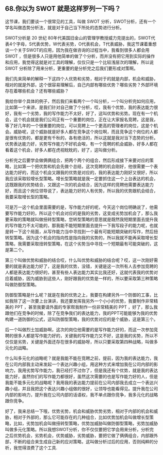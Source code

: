 ## 68.你以为 SWOT 就是这样罗列一下吗？
这节课，我们要谈一个很常见的工具，叫做 SWOT 分析，SWOT分析，还有一个学名叫做态势分析法，就是对于自己当下所处的态势进行分析。


SWOT分析是 20 世纪 80年代美国旧金山的管理学教授威力克提出的，SWOT代表4个字母，S代表优势，W代表劣势，O代表机会，T代表威胁，我这节课着重想谈一个关于SWOT的应用，因为我在做咨询的过程当中，我看到很多人都会用 SWOT ，但是很多人只是用他简单的做了个分析，而并没有把它用到实际的操作和应用，我觉得这就是对工具的理解，仅仅只是一个比较浅层次的理解，所以说SWOT 分析除了用来分析，更重要的是分析完之后我们要形成对策啊。


我们先来简单的解释一下这四个人优势和劣势，相对于的就是内部，机会和威胁，相对的就是外部，这个很容易理解后，自己内部有哪些优势？哪些劣势？外部环境存在着哪些机会？还有哪些威胁？


我给你举个具体的例子，然后我们来看两个一个叫分析，一个叫分析完如何应用，比如第一个来讲，是我们针对自己做了个分析，哎，我有个优势，我的表达能力很好，我有一个劣势，我的写作能力不太好，好了，这叫优势和劣势。现在有一个机会，这个机会就是我们公司正有一个重要的岗位，正在让大家报名竞聘，这是我，等了好几年的一个很重要的岗位，可以竞聘上一个更高的管理者的岗位，这是个机会。威胁呢，这个威胁就是好多人都在竞争这个岗位啊，而且竞争这个岗位的人都是很有优势的，都是更有千秋的，各有绝活的，所以这就是我对当下态势的分析。优势表达能力好，劣势写作能力不好机会唉，有一个竞聘的机会威胁，好多人都在看着这个机会，好多人都在虎视眈眈的，好了，这叫做分析。


分析完之后要学会做俩俩组合，把两个两个的组合，然后形成接下来要对应的策略，比如第一个把优势和机会先做个总结，这次竞聘的机会刚好，他很需要一个表达能力好的，而这个机会又跟我的优势是对应的，我的表达能力刚好又很好，所以我应该采取较增长型策略。增长型策略就是我一定要抓住这一个上台表达的机会，这既跟我的优势结合，又跟这一次的机会结合，因为这样的竞聘他需要表达能力好，而且这个岗位领导说了，表达能力好的人有优势，所以我的优势跟机会结合，我要采取增长型的策略。


可是万一这个机会里面需要的是，写作能力好的呢，今天这个岗位明确说了，他需要写作能力好的，所以这个机会对应的是我的劣势，这变成劣势加机会了，那么我要采取的策略就叫做扭转型策略，您转型策略的意思就是既然我短期里面去提升我的写作能力不太可能的，那我能不能短期里面去提升一下我写段子的能力呢，也就是转一下这个局面，从写作能力当中寻找到一个最有可能短期突破的写作，然后扭转型策略。因为这个机会的指向性是指向我的劣势的，所以我就不能再采取增长型策略，我需要采取扭转型策略，在这个劣势当中寻找一个短期最有可能突破的，这是第二个。


第三个叫做优势和威胁的结合哎，什么叫优势和威胁的结合呢？哎，这一次刚好需要的就是表达能力好了，这是我的优势，没错，关键是这一次所有人去参加竞聘的人都是表达能力很好的，甚至有些人表达能力其实比我还好，这就代表我的优势对应着威胁，因为威胁到这些人，刚好跟我的优势是一样的，所以要采取第三种策略叫做防御型策略。


防御型策略是什么呢？就是在我的优势之上，我要在构建另外一个防御的工事，比如我除了这一次要上台演讲，我还要发挥我另外一个小小的优势，我要制作非常精美的 PPT ，甚至我要请外面的专家帮我制作一份非常精美的 PPT ，好了，那么我跟他们在竞争的时候，除了在竞争我们的表达能力，我的PPT可能能够为我的优势构建一道防御的公式，这叫防御型策略，我的优势对应的是个威胁，这是第三个。


后一个叫做烈士加威胁啊，这次的岗位他需要的是写作能力好的，而这一次参加竞聘的很多人都是写作能力好的，关键我的写作能力又不好，这是我的劣势，所以不仅仅是劣势，关键是外面还存在很多的威胁呀，所以只要采取第四种战略，叫做多元化的战略。


什么叫多元化的战略呢？就是我能不能在竞聘之前，提前，因为我的表达能力，我在公司内部我主动来发起一个表达兴趣小组，用这种方式来增加我在公司内部的影响力，我用劣势写作能力，我已经打不过你了，但是我还有个优势，就是我的表达能力好，虽然你们的写作能力都很好，虽然这次需要的也是写作能力好的人，但是我能不能多元化的战略呢？我用我的表达能力提前在公司内部我去成立一个表达兴趣小组，并且我把这个表达兴趣小组做的很好，让领导也能看得见。提升我在公司内部的影响力，提升我在公司内部的话语权，我不单点跟你竞争，我多元化的战略跟你竞争。


好了，我来总结一下哦，优势劣势，机会和威胁优势劣势，相对于内部的机会和威胁，相对于外部的，那么它可能存在的几种组合，比如优势加机会叫做增长型策略，比如，劣势加机会叫做扭转型策略，优势加威胁叫做防御型策略，劣势加威胁叫做多元化策略。所以我想SWOT分析，你不仅仅要把它学会用来分析，分析完之后优势机会，劣势机会，优势威胁，劣势威胁，要把它做了俩俩组合，内部跟外部，不断的组合来生成自己新的应对策略，这叫做分析过后的应用，否则纯粹的分析，我觉得浪费了这个工具.

